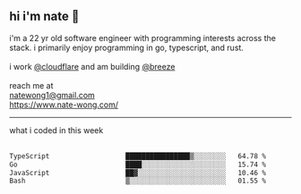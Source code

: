 ## hi i'm nate 👋
i'm a 22 yr old software engineer with programming interests across the stack. i primarily enjoy programming in go, typescript, and rust.
<br /><br />
i work [@cloudflare](https://www.github.com/cloudflare) and am building  [@breeze](https://www.github.com/breeze-jobs)
<br />
<br />
reach me at <br />
natewong1@gmail.com <br/>
https://www.nate-wong.com/

<hr />
what i coded in this week <br /><br />
<!--START_SECTION:waka-->

```txt
TypeScript                   ████████████████▒░░░░░░░░   64.78 %
Go                           ████░░░░░░░░░░░░░░░░░░░░░   15.74 %
JavaScript                   ██▓░░░░░░░░░░░░░░░░░░░░░░   10.46 %
Bash                         ▒░░░░░░░░░░░░░░░░░░░░░░░░   01.55 %
```

<!--END_SECTION:waka-->
